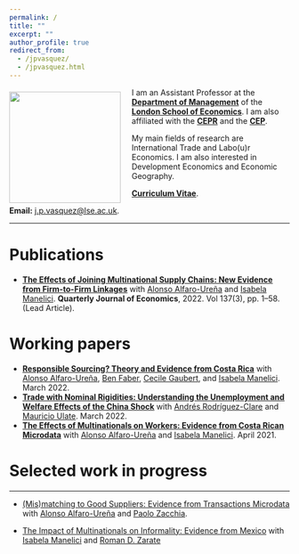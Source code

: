 ```yaml
---
permalink: /
title: ""
excerpt: ""
author_profile: true
redirect_from: 
  - /jpvasquez/
  - /jpvasquez.html
---
```


<img class="img-responsive" style="float: left; margin: 7px 20px 0px 0px;" src="/images/profile.jpg" width="200"> I am an Assistant Professor at the [**Department of Management**](https://www.lse.ac.uk/management) of the [**London School of Economics**](https://www.lse.ac.uk). I am also affiliated with the [**CEPR**](https://cepr.org) and the [**CEP**](https://cep.lse.ac.uk).

My main fields of research are International Trade and Labo(u)r Economics. I am also interested in Development Economics and Economic Geography.  

[**Curriculum Vitae**](/files/CV_Jose_Vasquez.pdf).

**Email:** <j.p.vasquez@lse.ac.uk>. 

***

# Publications

- [**<u>The Effects of Joining Multinational Supply Chains: New Evidence from Firm-to-Firm Linkages</u>**](/files/Effects_of_Joining_MNC_Supply_Chains_QJE.pdf) with [Alonso Alfaro-Ureña](https://sites.google.com/view/alfarourena) and [Isabela Manelici](https://www.isabelamanelici.com/). **Quarterly Journal of Economics**, 2022. Vol 137(3), pp. 1–58. (Lead Article).

# Working papers

* [**<u>Responsible Sourcing? Theory and Evidence from Costa Rica</u>**](/files/Responsible_Sourcing_CR.pdf) with [Alonso Alfaro-Ureña](https://sites.google.com/view/alfarourena), [Ben Faber](https://eml.berkeley.edu/~faberb/), [Cecile Gaubert](https://eml.berkeley.edu/~cecile.gaubert/), and [Isabela Manelici](https://www.isabelamanelici.com/). March 2022.
* [**<u>Trade with Nominal Rigidities: Understanding the Unemployment and Welfare Effects of the China Shock</u>**](/files/NK_trade.pdf) with [Andrés Rodríguez-Clare](https://eml.berkeley.edu/~arodeml/) and [Mauricio Ulate](https://www.mauricioulate.com/). March 2022.
* [**<u>The Effects of Multinationals on Workers: Evidence from Costa Rican Microdata</u>**](/files/Effects_MNC_Workers.pdf) with [Alonso Alfaro-Ureña](https://sites.google.com/view/alfarourena) and [Isabela Manelici](https://www.isabelamanelici.com/). April 2021.

# Selected work in progress

---

- <u>(Mis)matching to Good Suppliers: Evidence from Transactions Microdata</u> with [Alonso Alfaro-Ureña](https://sites.google.com/view/alfarourena) and [Paolo Zacchia](https://www.paolozacchia.com/). 

- <u>The Impact of Multinationals on Informality: Evidence from Mexico</u> with [Isabela Manelici](https://www.isabelamanelici.com/) and [Roman D. Zarate](https://www.romandavidzarate.com/)

